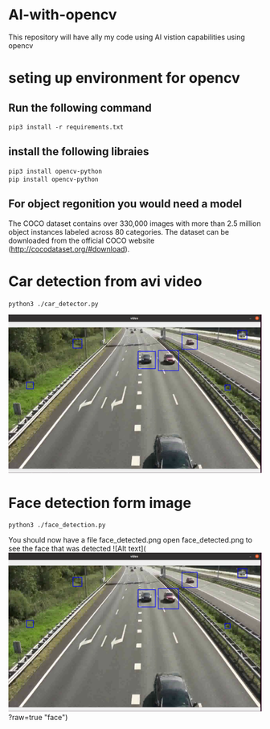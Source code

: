 # AI-with-opencv
This repository will have ally my code using AI vistion capabilities using opencv
# seting up environment for opencv
## Run the following command
    pip3 install -r requirements.txt
## install the following libraies  
    pip3 install opencv-python
    pip install opencv-python
## For object regonition you would need a model
The COCO dataset contains over 330,000 images with more than 2.5 million object instances labeled across 80 categories.
The dataset can be downloaded from the official COCO website (http://cocodataset.org/#download).

# Car detection from avi video
    python3 ./car_detector.py
![Alt text](Car_detection.png?raw=true "car")<br>

# Face detection form image
    python3 ./face_detection.py
You should now have a file face_detected.png
open face_detected.png to see the face that was detected
![Alt text](![Alt text](Car_detection.png?raw=true "car")<br>?raw=true "face")<br>




    

